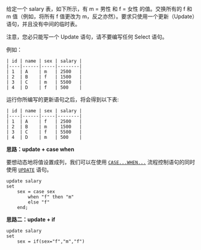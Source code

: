 给定一个 salary 表，如下所示，有 m = 男性 和 f = 女性 的值。交换所有的 f 和 m 值（例如，将所有 f 值更改为 m，反之亦然）。要求只使用一个更新（Update）语句，并且没有中间的临时表。

注意，您必只能写一个 Update 语句，请不要编写任何 Select 语句。

例如：

```
| id | name | sex | salary |
|----|------|-----|--------|
| 1  | A    | m   | 2500   |
| 2  | B    | f   | 1500   |
| 3  | C    | m   | 5500   |
| 4  | D    | f   | 500    |
```

运行你所编写的更新语句之后，将会得到以下表:

```
| id | name | sex | salary |
|----|------|-----|--------|
| 1  | A    | f   | 2500   |
| 2  | B    | m   | 1500   |
| 3  | C    | f   | 5500   |
| 4  | D    | m   | 500    |
```



<b>思路：update + case when</b>

要想动态地将值设置成列，我们可以在使用 [`CASE...WHEN...`](https://dev.mysql.com/doc/refman/5.7/en/case.html) 流程控制语句的同时使用 [`UPDATE`](https://dev.mysql.com/doc/refman/5.7/en/update.html) 语句。

```mysql
update salary
set 
    sex = case sex 
        when "f" then "m"
        else "f"
    end;
```

<b>思路二：update + if</b>

```mysql
update salary
set 
    sex = if(sex="f","m","f")
```

